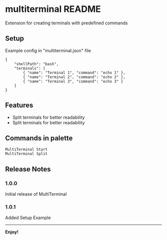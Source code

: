 # multiterminal README

Extension for creating terminals with predefined commands 
## Setup
Example config in "multiterminal.json" file

    {
	    "shellPath": "bash",
	    "terminals": [
		    { "name": "Terminal 1", "command": "echo 1" },
		    { "name": "Terminal 2", "command": "echo 2" },
		    { "name": "Terminal 3", "command": "echo 3" }
	    ]
    }

## Features

   * Split terminals for better readability
   * Split terminals for better readability

## Commands in palette

    MultiTerminal Start
    MultiTerminal Split

## Release Notes

### 1.0.0

Initial release of MultiTerminal

### 1.0.1

Added Setup Example

-----------------------------------------------------------------------------------------------------------


**Enjoy!**
